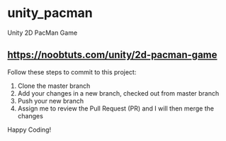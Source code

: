 # unity_pacman
Unity 2D PacMan Game

## https://noobtuts.com/unity/2d-pacman-game

Follow these steps to commit to this project:
1) Clone the master branch
2) Add your changes in a new branch, checked out from master branch
3) Push your new branch
4) Assign me to review the Pull Request (PR) and I will then merge the changes

Happy Coding!
